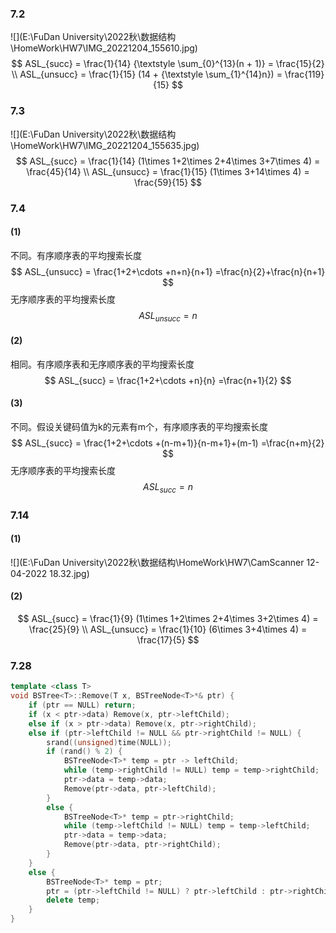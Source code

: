 ### 7.2

![](E:\FuDan University\2022秋\数据结构\HomeWork\HW7\IMG_20221204_155610.jpg)
$$
ASL_{succ} = \frac{1}{14} {\textstyle \sum_{0}^{13}(n + 1)} = \frac{15}{2} \\
ASL_{unsucc} = \frac{1}{15} (14 + {\textstyle \sum_{1}^{14}n}) = \frac{119}{15}
$$

### 7.3

![](E:\FuDan University\2022秋\数据结构\HomeWork\HW7\IMG_20221204_155635.jpg)
$$
ASL_{succ} = \frac{1}{14} (1\times 1+2\times 2+4\times 3+7\times 4) = \frac{45}{14} \\
ASL_{unsucc} = \frac{1}{15} (1\times 3+14\times 4) = \frac{59}{15}
$$

### 7.4

#### (1)

不同。有序顺序表的平均搜索长度
$$
ASL_{unsucc} = \frac{1+2+\cdots +n+n}{n+1} =\frac{n}{2}+\frac{n}{n+1}
$$
无序顺序表的平均搜索长度
$$
ASL_{unsucc} = n
$$

#### (2)

相同。有序顺序表和无序顺序表的平均搜索长度
$$
ASL_{succ} = \frac{1+2+\cdots +n}{n} =\frac{n+1}{2}
$$

#### (3)

不同。假设关键码值为k的元素有m个，有序顺序表的平均搜索长度
$$
ASL_{succ} = \frac{1+2+\cdots +(n-m+1)}{n-m+1}+(m-1) =\frac{n+m}{2}
$$
无序顺序表的平均搜索长度
$$
ASL_{succ} = n
$$

### 7.14

#### (1)

![](E:\FuDan University\2022秋\数据结构\HomeWork\HW7\CamScanner 12-04-2022 18.32.jpg)

#### (2)

$$
ASL_{succ} = \frac{1}{9} (1\times 1+2\times 2+4\times 3+2\times 4) = \frac{25}{9} \\
ASL_{unsucc} = \frac{1}{10} (6\times 3+4\times 4) = \frac{17}{5}
$$

### 7.28

```c++
template <class T>
void BSTree<T>::Remove(T x, BSTreeNode<T>*& ptr) {
	if (ptr == NULL) return;
	if (x < ptr->data) Remove(x, ptr->leftChild);
	else if (x > ptr->data) Remove(x, ptr->rightChild);
	else if (ptr->leftChild != NULL && ptr->rightChild != NULL) {
		srand((unsigned)time(NULL));
		if (rand() % 2) {
			BSTreeNode<T>* temp = ptr -> leftChild;
			while (temp->rightChild != NULL) temp = temp->rightChild;
			ptr->data = temp->data;
			Remove(ptr->data, ptr->leftChild);
		}
		else {
			BSTreeNode<T>* temp = ptr->rightChild;
			while (temp->leftChild != NULL) temp = temp->leftChild;
			ptr->data = temp->data;
			Remove(ptr->data, ptr->rightChild);
		}
	}
	else {
		BSTreeNode<T>* temp = ptr;
		ptr = (ptr->leftChild != NULL) ? ptr->leftChild : ptr->rightChild;
		delete temp;
	}
}
```
